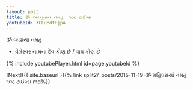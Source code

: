 ```yaml
---
layout: post
title: ૐ અચ્યુતાય નમહ  ૧૦૮ ટાઈમ્સ
youtubeId: 3CFuMdtRjpA
---
```

 
 
 ૐ વ્યગ્રયા નમહ  
 
 -  વૈગ્રેસ્વર નામના દેવ કોણ છે / વાઘ કોણ છે 
 
  
 
  
 
 
 
 
 
 


{% include youtubePlayer.html id=page.youtubeId %}
 
[Next]({{ site.baseurl }}{% link  split2/_posts/2015-11-19-ૐ મહિધરાયાં નમહ  ૧૦૮ ટાઈમ્સ.md%})
 
